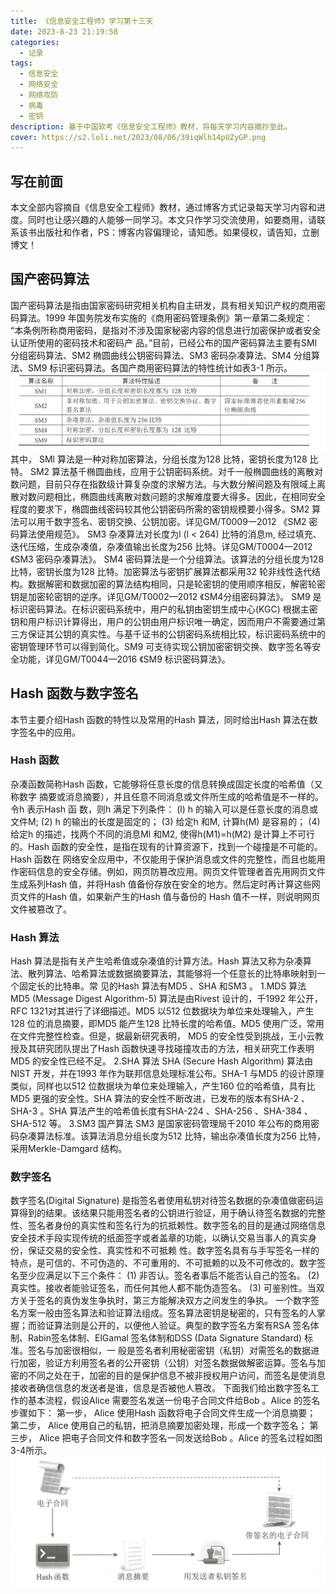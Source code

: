 ```yaml
---
title: 《信息安全工程师》学习第十三天
date: 2023-8-23 21:19:58
categories:
  - 记录
tags:
  - 信息安全
  - 网络安全
  - 网络攻防
  - 病毒
  - 密钥
description: 基于中国软考《信息安全工程师》教材，将每天学习内容摘抄至此。
cover: https://s2.loli.net/2023/08/06/39iqWlh14pUZyGP.png
---
```

## 写在前面
本文全部内容摘自《信息安全工程师》教材，通过博客方式记录每天学习内容和进度。同时也让感兴趣的人能够一同学习。本文只作学习交流使用，如要商用，请联系该书出版社和作者，PS：博客内容偏理论，请知悉。如果侵权，请告知，立删博文！
## 国产密码算法
国产密码算法是指由国家密码研究相关机构自主研发，具有相关知识产权的商用密码算法。1999 年国务院发布实施的《商用密码管理条例》第一章第二条规定： “本条例所称商用密码，是指对不涉及国家秘密内容的信息进行加密保护或者安全认证所使用的密码技术和密码产
品。”目前，已经公布的国产密码算法主要有SMl 分组密码算法、SM2 椭圆曲线公钥密码算法、SM3 密码杂凑算法、SM4 分组算法、SM9 标识密码算法。各国产商用密码算法的特性统计如表3-1 所示。
![国产密码算法](https://raw.githubusercontent.com/brvchaos/image/main/20230823212339.png)
其中， SMl 算法是一种对称加密算法，分组长度为128 比特，密钥长度为128 比特。
SM2 算法基千椭圆曲线，应用于公钥密码系统。对千一般椭圆曲线的离散对数问题，目前只存在指数级计算复杂度的求解方法。与大数分解间题及有限域上离散对数问题相比，椭圆曲线离散对数问题的求解难度要大得多。因此，在相同安全程度的要求下，椭圆曲线密码较其他公钥密码所需的密钥规模要小得多。SM2 算法可以用千数字签名、密钥交换、公钥加密。详见GM/T0009一2012 《SM2 密码算法使用规范》。
SM3 杂凑算法对长度为l (l < 264) 比特的消息m, 经过填充、迭代压缩，生成杂凑值，杂凑值输出长度为256 比特。详见GM/T0004—2012 《SM3 密码杂凑算法》。
SM4 密码算法是一个分组算法。该算法的分组长度为128 比特，密钥长度为128 比特。加密算法与密钥扩展算法都采用32 轮非线性迭代结构。数据解密和数据加密的算法结构相同，只是轮密钥的使用顺序相反，解密轮密钥是加密轮密钥的逆序。详见GM/T0002—2012 《SM4分组密码算法》。
SM9 是标识密码算法。在标识密码系统中，用户的私钥由密钥生成中心(KGC) 根据主密钥和用户标识计算得出，用户的公钥由用户标识唯一确定，因而用户不需要通过第三方保证其公钥的真实性。与基千证书的公钥密码系统相比较，标识密码系统中的密钥管理环节可以得到简化。SM9 可支待实现公钥加密密钥交换、数字签名等安全功能，详见GM/T0044—2016 《SM9
标识密码算法》。
## Hash 函数与数字签名
本节主要介绍Hash 函数的特性以及常用的Hash 算法，同时给出Hash 算法在数字签名中的应用。
### Hash 函数
杂凑函数简称Hash 函数，它能够将任意长度的信息转换成固定长度的哈希值（又称数字
摘要或消息摘要），并且任意不同消息或文件所生成的哈希值是不一样的。令h 表示Hash 函
数，则h 满足下列条件：
(l) h 的输入可以是任意长度的消息或文件M;
(2) h 的输出的长度是固定的；
(3) 给定h 和M, 计算h(M) 是容易的；
(4) 给定h 的描述，找两个不同的消息Ml 和M2, 使得h(M1)=h(M2) 是计算上不可行的。Hash 函数的安全性，是指在现有的计算资源下，找到一个碰撞是不可能的。Hash 函数在
网络安全应用中，不仅能用于保护消息或文件的完整性，而且也能用作密码信息的安全存储。例如，网页防篡改应用。网页文件管理者首先用网页文件生成系列Hash 值，并将Hash 值备份存放在安全的地方。然后定时再计算这些网页文件的Hash 值，如果新产生的Hash 值与备份的
Hash 值不一样，则说明网页文件被篡改了。
### Hash 算法
Hash 算法是指有关产生哈希值或杂凑值的计算方法。Hash 算法又称为杂凑算法、散列算法、哈希算法或数据摘要算法，其能够将一个任意长的比特串映射到一个固定长的比特串。常
见的Hash 算法有MD5 、SHA 和SM3 。
1.MDS 算法
MD5 (Message Digest Algorithm-5) 算法是由Rivest 设计的，千1992 年公开， RFC 1321对其进行了详细描述。MD5 以512 位数据块为单位来处理输入，产生128 位的消息摘要，即MD5 能产生128 比特长度的哈希值。MD5 使用广泛，常用在文件完整性检查。但是，据最新研究表明， MD5 的安全性受到挑战，王小云教授及其研究团队提出了Hash 函数快速寻找碰撞攻击的方法，相关研究工作表明MD5 的安全性已经不足。
2.SHA 算法
SHA (Secure Hash Algorithm) 算法由NIST 开发，并在1993 年作为联邦信息处理标准公布。SHA-1 与MD5 的设计原理类似，同样也以512 位数据块为单位来处理输入，产生160 位的哈希值，具有比MD5 更强的安全性。SHA 算法的安全性不断改进，已发布的版本有SHA-2 、
SHA-3 。SHA 算法产生的哈希值长度有SHA-224 、SHA-256 、SHA-384 、SHA-512 等。
3.SM3 国产算法
SM3 是国家密码管理局千2010 年公布的商用密码杂凑算法标准。该算法消息分组长度为512 比特，输出杂凑值长度为256 比特，采用Merkle-Damgard 结构。
### 数字签名
数字签名(Digital Signature) 是指签名者使用私钥对待签名数据的杂凑值做密码运算得到的结果。该结果只能用签名者的公钥进行验证，用于确认待签名数据的完整性、签名者身份的真实性和签名行为的抗抵赖性。数字签名的目的是通过网络信息安全技术手段实现传统的纸面签字或者盖章的功能，以确认交易当事人的真实身份，保证交易的安全性、真实性和不可抵赖
性。数字签名具有与手写签名一样的特点，是可信的、不可伪造的、不可重用的、不可抵赖的以及不可修改的。数字签名至少应满足以下三个条件：
(1) 非否认。签名者事后不能否认自己的签名。
(2) 真实性。接收者能验证签名，而任何其他人都不能伪造签名。
(3) 可鉴别性。当双方关于签名的真伪发生争执时，第三方能解决双方之间发生的争执。
一个数字签名方案一般由签名算法和验证算法组成。签名算法密钥是秘密的，只有签名的人掌握；而验证算法则是公开的，以便他人验证。典型的数字签名方案有RSA 签名体制、Rabin签名体制、ElGamal 签名体制和DSS (Data Signature Standard) 标准。签名与加密很相似，一
般是签名者利用秘密密钥（私钥）对需签名的数据进行加密，验证方利用签名者的公开密钥（公钥）对签名数据做解密运算。签名与加密的不同之处在于，加密的目的是保护信息不被非授权用户访问，而签名是使消息接收者确信信息的发送者是谁，信息是否被他人篡改。
下面我们给出数字签名工作的基本流程，假设Alice 需要签名发送一份电子合同文件给Bob 。Alice 的签名步骤如下：
第一步， Alice 使用Hash 函数将电子合同文件生成一个消息摘要；
第二步， Alice 使用自己的私钥，把消息摘要加密处理，形成一个数字签名；
第三步， Alice 把电子合同文件和数字签名一同发送给Bob 。Alice 的签名过程如图3-4所示。
![数字签名流程示意](https://raw.githubusercontent.com/brvchaos/image/main/20230823213838.png)
